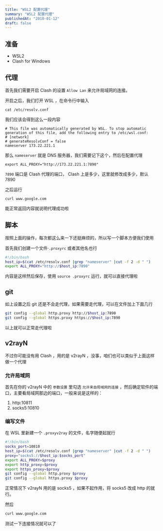 ```yaml
---
title: "WSL2 配置代理"
summary: "WSL2 配置代理"
publishedAt: "2010-01-12"
draft: false
---
```


## 准备

- WSL2
- Clash for Windows

## 代理

首先我们需要开启 Clash 的设置 `Allow Lan` 来允许局域网的连接。

开启之后，我们打开 WSL ，在命令行中输入

```shell
cat /etc/resolv.conf
```

我们应该会得到这么一段内容

```shell
# This file was automatically generated by WSL. To stop automatic generation of this file, add the following entry to /etc/wsl.conf:
# [network]
# generateResolvConf = false
nameserver 173.22.221.1
```

那么 `nameserver` 就是 DNS 服务器，我们需要记下这个，然后在配置代理

```shell
export ALL_PROXY="http://173.22.221.1:7890"
```

`7890` 端口是 Clash 代理的端口， Clash 上是多少，这里就修改成多少，默认 7890

之后运行

```shell
curl www.google.com
```

能正常返回内容就说明代理成功啦

## 脚本

按照上面的操作，每次都这么来一下还挺麻烦的，所以写一个脚本方便我们使用

首先我们创建一个文件·`.proxyrc` 或者其他名也行

```bash
#!/bin/bash
host_ip=$(cat /etc/resolv.conf |grep "nameserver" |cut -f 2 -d " ")
export ALL_PROXY="http://$host_ip:7890"
```

内容是这样然后保存，使用 `source .proxyrc` 运行，就可以直接代理啦

## git

如上设置之后 git 还是不会走代理，如果需要走代理，可以在文件加上下面几行

```bash
git config --global http.proxy http://$host_ip:7890
git config --global https.proxy https://$host_ip:7890
```

以上就可以正常走代理啦

## v2rayN
不过你可能没有用 Clash ，用的是 v2rayN ，没事，咱们也可以类似于上面这样做一个代理

### 允许局域网
首先在你的 v2rayN 中的 `参数设置` 里勾选 `允许来自局域网的连接` ，然后确定软件的端口，主要看局域网那边的端口，一般来说是这样的：
1. http:10811
2. socks5:10810

### 编写文件
在 WSL 里新建一个 `.proxyv2ray` 的文件，名字随便起就行
```bash
#!/bin/bash
socks_port=10810
host_ip=$(cat /etc/resolv.conf |grep "nameserver" |cut -f 2 -d " ")
proxy="socks5://$host_ip:$socks_port"
export ALL_PROXY=$proxy
export http_proxy=$proxy
export https_proxy=$proxy
git config --global http.proxy $proxy
git config --global https.proxy $proxy
```

正常情况下 v2rayN 用的是 socks5 ，如果不起作用，将 socks5 改成 http 的就行。

然后
```bash
curl www.google.com
```
测试一下连接情况就可以了
